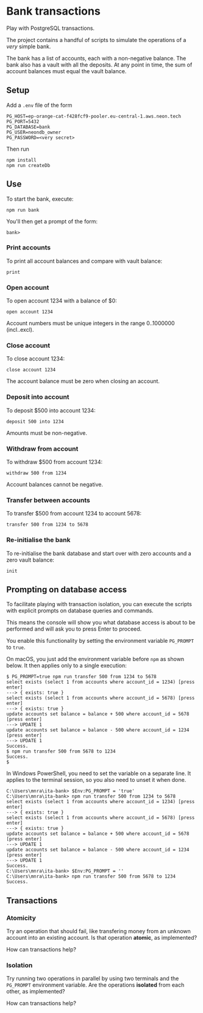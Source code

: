 # Bank transactions

Play with PostgreSQL transactions.

The project contains a handful of scripts to simulate the operations
of a *very* simple bank.

The bank has a list of accounts, each with a non-negative balance. The
bank also has a vault with all the deposits. At any point in time, the
sum of account balances must equal the vault balance.

## Setup

Add a `.env` file of the form
```env
PG_HOST=ep-orange-cat-f428fcf9-pooler.eu-central-1.aws.neon.tech
PG_PORT=5432
PG_DATABASE=bank
PG_USER=neondb_owner
PG_PASSWORD=<very secret>
```
Then run

```shell
npm install
npm run createDb
```

## Use

To start the bank, execute:
```shell
npm run bank
```

You'll then get a prompt of the form:
```
bank> 
```

### Print accounts
To print all account balances and compare with vault balance:
```shell
print
```

### Open account
To open account 1234 with a balance of $0:
```shell
open account 1234
```
Account numbers must be unique integers in the range 0..1000000 (incl..excl).

### Close account
To close account 1234:
```shell
close account 1234
```
The account balance must be zero when closing an account.

### Deposit into account
To deposit $500 into account 1234:
```shell
deposit 500 into 1234
```
Amounts must be non-negative.

### Withdraw from account
To withdraw $500 from account 1234:
```shell
withdraw 500 from 1234
```
Account balances cannot be negative.

### Transfer between accounts
To transfer $500 from account 1234 to account 5678:
```shell
transfer 500 from 1234 to 5678
```

### Re-initialise the bank
To re-initialise the bank database and start over with
zero accounts and a zero vault balance:
```shell
init
```

## Prompting on database access

To facilitate playing with transaction isolation, you can execute the scripts
with explicit prompts on database queries and commands.

This means the console will show you what database access is about to be
performed and will ask you to press Enter to proceed.

You enable this functionality by setting the environment variable `PG_PROMPT`
to `true`.

On macOS, you just add the environment variable before `npm` as shown below.
It then applies only to a single execution:
```text
$ PG_PROMPT=true npm run transfer 500 from 1234 to 5678
select exists (select 1 from accounts where account_id = 1234) [press enter]
---> { exists: true }
select exists (select 1 from accounts where account_id = 5678) [press enter]
---> { exists: true }
update accounts set balance = balance + 500 where account_id = 5678 [press enter]
---> UPDATE 1
update accounts set balance = balance - 500 where account_id = 1234 [press enter]
---> UPDATE 1
Success.
$ npm run transfer 500 from 5678 to 1234
Success.
$
```

In Windows PowerShell, you need to set the variable on a separate line.
It applies to the terminal session, so you also need to unset it when done.
```text
C:\Users\mnra\ita-bank> $Env:PG_PROMPT = 'true'
C:\Users\mnra\ita-bank> npm run transfer 500 from 1234 to 5678
select exists (select 1 from accounts where account_id = 1234) [press enter]
---> { exists: true }
select exists (select 1 from accounts where account_id = 5678) [press enter]
---> { exists: true }
update accounts set balance = balance + 500 where account_id = 5678 [press enter]
---> UPDATE 1
update accounts set balance = balance - 500 where account_id = 1234 [press enter]
---> UPDATE 1
Success.
C:\Users\mnra\ita-bank> $Env:PG_PROMPT = ''
C:\Users\mnra\ita-bank> npm run transfer 500 from 5678 to 1234
Success.
```

## Transactions

### Atomicity
Try an operation that should fail, like transfering money from
an unknown account into an existing account. Is that operation
**atomic**, as implemented?

How can transactions help?

### Isolation
Try running two operations in parallel by using two terminals and
the `PG_PROMPT` environment variable.
Are the operations **isolated** from each other, as implemented?

How can transactions help?
